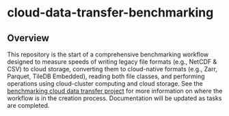 # cloud-data-transfer-benchmarking
## Overview
This repository is the start of a comprehensive benchmarking workflow designed to measure speeds of writing legacy file formats (e.g., NetCDF & CSV) to cloud storage, converting them to cloud-native formats (e.g., Zarr, Parquet, TileDB Embedded), reading both file classes, and performing operations using cloud-cluster computing and cloud storage. See the [benchmarking cloud data transfer project](https://github.com/parallelworks/issues/issues/1196) for more information on where the workflow is in the creation process. Documentation will be updated as tasks are completed.
